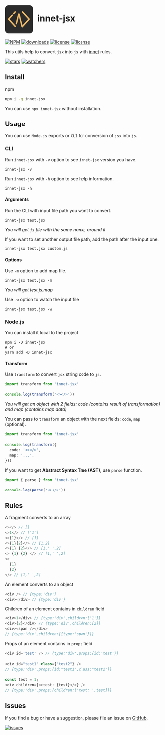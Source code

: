 <a href="https://www.npmjs.com/package/innet"><img src="https://raw.githubusercontent.com/d8corp/innet/main/logo.svg" align="left" width="90" height="90" alt="InnetJs logo by Mikhail Lysikov"></a>

# &nbsp; innet-jsx

&nbsp;

[![NPM](https://img.shields.io/npm/v/innet-jsx.svg)](https://www.npmjs.com/package/innet-jsx)
[![downloads](https://img.shields.io/npm/dm/innet-jsx.svg)](https://www.npmtrends.com/innet-jsx)
[![license](https://img.shields.io/npm/l/innet-jsx)](https://github.com/d8corp/innet-jsx/blob/main/LICENSE)
[![license](https://img.shields.io/badge/Changelog-⋮-brightgreen)](https://changelogs.xyz/innet-jsx)

This utils help to convert `jsx` into `js` with [innet](https://www.npmjs.com/package/innet) rules.

[![stars](https://img.shields.io/github/stars/d8corp/innet-jsx?style=social)](https://github.com/d8corp/innet-jsx/stargazers)
[![watchers](https://img.shields.io/github/watchers/d8corp/innet-jsx?style=social)](https://github.com/d8corp/innet-jsx/watchers)

## Install

npm
```bash
npm i -g innet-jsx
```

You can use `npx innet-jsx` without installation.

## Usage
You can use `Node.js` exports or `CLI` for conversion of `jsx` into `js`.

### CLI
Run `innet-jsx` with `-v` option to see `innet-jsx` version you have.
```shell
innet-jsx -v
```

Run `innet-jsx` with `-h` option to see help information.
```shell
innet-jsx -h
```

#### Arguments
Run the CLI with input file path you want to convert.
```shell
innet-jsx test.jsx
```
*You will get `js` file with the same name, around it*

If you want to set another output file path, add the path after the input one.
```shell
innet-jsx test.jsx custom.js
```

#### Options
Use `-m` option to add map file.
```shell
innet-jsx test.jsx -m
```
*You will get test.js.map*

Use `-w` option to watch the input file
```shell
innet-jsx test.jsx -w
```

### Node.js
You can install it local to the project
```shell
npm i -D innet-jsx
# or
yarn add -D innet-jsx
```

#### Transform
Use `transform` to convert `jsx` string code to `js`.
```typescript jsx
import transform from 'innet-jsx'

console.log(transform('<></>'))
```
*You will get an object with 2 fields: code (contains result of transformation) and map (contains map data)*

You can pass to `transform` an object with the next fields: `code`, `map` (optional).

```typescript jsx
import transform from 'innet-jsx'

console.log(transform({
  code: '<></>',
  map: '...',
}))
```

If you want to get **Abstract Syntax Tree (AST)**, use `parse` function.
```typescript jsx
import { parse } from 'innet-jsx'

console.log(parse('<></>'))
```

## Rules

A fragment converts to an array
```typescript jsx
<></> // []
<>1</> // ['1']
<>{1}</> // [1]
<>{1}{2}</> // [1,2]
<>{1} {2}</> // [1,' ',2]
<> {1} {2} </> // [1,' ',2]
<>
  {1}
  {2}
</> // [1,' ',2]
```

An element converts to an object
```typescript jsx
<div /> // {type:'div'}
<div></div> // {type:'div'}
```

Children of an element contains in `children` field
```typescript jsx
<div>1</div> // {type:'div',children:['1']}
<div>{2}</div> // {type:'div',children:[2]}
<div><span /></div>
// {type:'div',children:[{type:'span'}]}
```

Props of an element contains in `props` field
```typescript jsx
<div id='test' /> // {type:'div',props:{id:'test'}}

<div id="test1" class={"test2"} />
// {type:'div',props:{id:"test1",class:"test2"}}

const test = 1;
<div children={<>test: {test}</>} />
// {type:'div',props:{children:['test: ',test]}}
```

## Issues
If you find a bug or have a suggestion, please file an issue on [GitHub](https://github.com/d8corp/innet-jsx/issues).

[![issues](https://img.shields.io/github/issues-raw/d8corp/innet-jsx)](https://github.com/d8corp/innet-jsx/issues)
